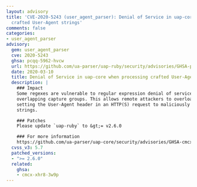 ```yaml
---
layout: advisory
title: 'CVE-2020-5243 (user_agent_parser): Denial of Service in uap-core when processing
  crafted User-Agent strings'
comments: false
categories:
- user_agent_parser
advisory:
  gem: user_agent_parser
  cve: 2020-5243
  ghsa: pcqq-5962-hvcw
  url: https://github.com/ua-parser/uap-ruby/security/advisories/GHSA-pcqq-5962-hvcw
  date: 2020-03-10
  title: Denial of Service in uap-core when processing crafted User-Agent strings
  description: |
    ### Impact
    Some regexes are vulnerable to regular expression denial of service (REDoS) due to
    overlapping capture groups. This allows remote attackers to overload a server by
    setting the User-Agent header in an HTTP(S) request to maliciously crafted long
    strings.

    ### Patches
    Please update `uap-ruby` to &gt;= v2.6.0

    ### For more information
    https://github.com/ua-parser/uap-core/security/advisories/GHSA-cmcx-xhr8-3w9p
  cvss_v3: 5.7
  patched_versions:
  - ">= 2.6.0"
  related:
    ghsa:
    - cmcx-xhr8-3w9p
---
```

